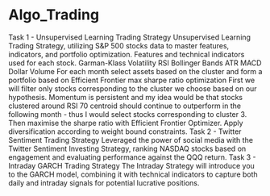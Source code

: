 # Algo_Trading
Task 1 - Unsupervised Learning Trading Strategy
Unsupervised Learning Trading Strategy, utilizing S&P 500 stocks data to master features, indicators, and portfolio optimization.
Features and technical indicators used for each stock.
Garman-Klass Volatility
RSI
Bollinger Bands
ATR
MACD
Dollar Volume
For each month select assets based on the cluster and form a portfolio based on Efficient Frontier max sharpe ratio optimization
First we will filter only stocks corresponding to the cluster we choose based on our hypothesis.
Momentum is persistent and my idea would be that stocks clustered around RSI 70 centroid should continue to outperform in the following month - thus I would select stocks corresponding to cluster 3.
Then maximise the sharpe ratio with Efficient Frontier Optimizer.
Apply diversification according to weight bound constraints.
Task 2 - Twitter Sentiment Trading Strategy
Leveraged the power of social media with the Twitter Sentiment Investing Strategy, ranking NASDAQ stocks based on engagement and evaluating performance against the QQQ return.
Task 3 - Intraday GARCH Trading Strategy
The Intraday Strategy will introduce you to the GARCH model, combining it with technical indicators to capture both daily and intraday signals for potential lucrative positions.
